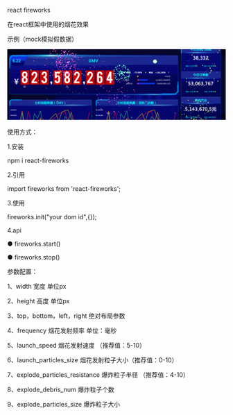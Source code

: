 react fireworks

在react框架中使用的烟花效果

示例（mock模拟假数据）

![image](https://github.com/liuyuqin1991/react-fireworks/blob/master/img/fireworks.gif)

使用方式：

1.安装

npm i react-fireworks

2.引用

import fireworks from 'react-fireworks';

3.使用

fireworks.init("your dom id",{});

4.api

● fireworks.start()

● fireworks.stop()

参数配置：

1、width 宽度 单位px 

2、height 高度 单位px 

3、top，bottom，left，right 绝对布局参数 

4、frequency 烟花发射频率 单位：毫秒 

5、launch_speed 烟花发射速度 （推荐值：5-10）

6、launch_particles_size 烟花发射粒子大小（推荐值：0-10） 

7、explode_particles_resistance 爆炸粒子半径 （推荐值：4-10） 

8、explode_debris_num 爆炸粒子个数 

9、explode_particles_size 爆炸粒子大小


